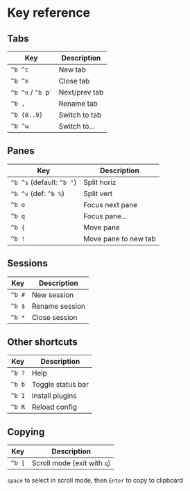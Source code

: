 # Key reference

## Tabs

| Key               | Description   |
| ----------------- | ------------- |
| `^b ^c`           | New tab       |
| `^b ^x`           | Close tab     |
| `^b ^n` / `^b `p` | Next/prev tab |
| `^b ,`            | Rename tab    |
| `^b {0..9}`       | Switch to tab |
| `^b ^w`           | Switch to...  |

## Panes

| Key                       | Description          |
| ------------------------- | -------------------- |
| `^b ^s` (default: `^b "`) | Split horiz          |
| `^b ^v` (def: `^b %`)     | Split vert           |
| `^b o`                    | Focus next pane      |
| `^b q`                    | Focus pane...        |
| `^b {`                    | Move pane            |
| `^b !`                    | Move pane to new tab |

## Sessions

| Key    | Description    |
| ------ | -------------- |
| `^b #` | New session    |
| `^b $` | Rename session |
| `^b *` | Close session  |

## Other shortcuts

| Key    | Description                 |
| ------ | --------------------------- |
| `^b ?` | Help                        |
| `^b b` | Toggle status bar           |
| `^b I` | Install plugins             |
| `^b R` | Reload config               |

## Copying

| Key    | Description                 |
| ------ | --------------------------- |
| `^b [` | Scroll mode (exit with `q`) |

`space` to select in scroll mode, then `Enter` to copy to clipboard
